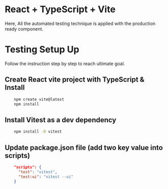 # React + TypeScript + Vite

Here, All the automated testing technique is applied with the production ready component.


# Testing Setup Up

Follow the instruction step by step to reach ultimate goal.

## Create React vite project with TypeScript & Install 

```bash
    npm create vite@latest
    npm install 
```

## Install Vitest as a dev dependency 

```bash
    npm install -D vitest
```


## Update package.json file (add two key value into scripts)


```json
    "scripts": {
      "test": "vitest",
      "test:ui": "vitest --ui"
    }
```


 